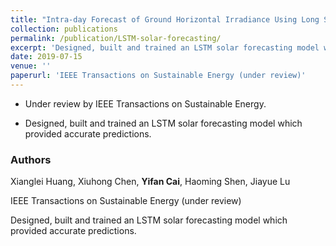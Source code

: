 ```yaml
---
title: "Intra-day Forecast of Ground Horizontal Irradiance Using Long Short-Term Memory Network (LSTM)"
collection: publications
permalink: /publication/LSTM-solar-forecasting/
excerpt: 'Designed, built and trained an LSTM solar forecasting model which provided accurate predictions.'
date: 2019-07-15
venue: ''
paperurl: 'IEEE Transactions on Sustainable Energy (under review)'
---
```




- Under review by IEEE Transactions on Sustainable Energy.

- Designed, built and trained an LSTM solar forecasting model which provided accurate predictions.



### Authors 

Xianglei Huang, Xiuhong Chen, **Yifan Cai**, Haoming Shen, Jiayue Lu 



IEEE Transactions on Sustainable Energy (under review)

Designed, built and trained an LSTM solar forecasting model which provided accurate predictions.
